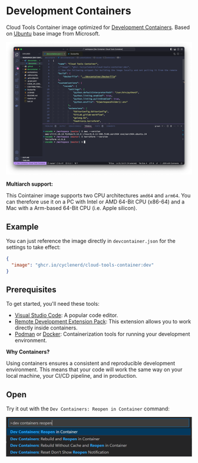 # Development Containers

Cloud Tools Container image optimized for [Development Containers](https://containers.dev/).
Based on [Ubuntu](https://github.com/devcontainers/images/tree/main/src/base-ubuntu) base image from Microsoft.

![Screenshot](./vscode.png)

**Multiarch support:**

This Cointainer image supports two CPU architectures `amd64` and `arm64`.
You can therefore use it on a PC with Intel or AMD 64-Bit CPU (x86-64)
and a Mac with a Arm-based 64-Bit CPU (i.e. Apple silicon).

## Example

You can just reference the image directly in `devcontainer.json` for the settings to take effect:

```json
{
  "image": "ghcr.io/cyclenerd/cloud-tools-container:dev"
}
```

## Prerequisites

To get started, you'll need these tools:

* [Visual Studio Code](https://code.visualstudio.com/): A popular code editor.
* [Remote Development Extension Pack](https://marketplace.visualstudio.com/items?itemName=ms-vscode-remote.vscode-remote-extensionpack): This extension allows you to work directly inside containers.
* [Podman](https://podman.io/) or [Docker](https://www.docker.com/products/docker-desktop/): Containerization tools for running your development environment.

**Why Containers?**

Using containers ensures a consistent and reproducible development environment. This means that your code will work the same way on your local machine, your CI/CD pipeline, and in production.

## Open

Try it out with the `Dev Containers: Reopen in Container` command:

![Screenshot: VS Code Dev Cointainer](./dev-containers-reopen.png)
